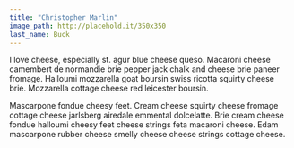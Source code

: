 ```yaml
---
title: "Christopher Marlin"
image_path: http://placehold.it/350x350
last_name: Buck
---
```


I love cheese, especially st. agur blue cheese queso. Macaroni cheese camembert de normandie brie pepper jack chalk and cheese brie paneer fromage. Halloumi mozzarella goat boursin swiss ricotta squirty cheese brie. Mozzarella cottage cheese red leicester boursin.

Mascarpone fondue cheesy feet. Cream cheese squirty cheese fromage cottage cheese jarlsberg airedale emmental dolcelatte. Brie cream cheese fondue halloumi cheesy feet cheese strings feta macaroni cheese. Edam mascarpone rubber cheese smelly cheese cheese strings cottage cheese.
